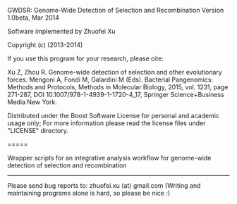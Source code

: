 GWDSR: Genome-Wide Detection of Selection and Recombination
Version 1.0beta, Mar 2014

Software implemented by Zhuofei Xu

Copyright (c) (2013-2014) 

If you use this program for your research, please cite:

Xu Z, Zhou R. Genome-wide detection of selection and other evolutionary forces. Mengoni A, Fondi M, Galardini M (Eds). Bacterial Pangenomics: Methods and Protocols, Methods in Molecular Biology, 2015, vol. 1231, page 271-287, DOI 10.1007/978-1-4939-1-1720-4_17, Springer Science+Business Media New York.

Distributed under the Boost Software License for personal and academic usage only;
For more information please read the license files under "LICENSE" directory.

=====

Wrapper scripts for an integrative analysis workflow for genome-wide detection of selection and recombination


------------------------------------------------------------------------------
Please send bug reports to: zhuofei.xu (at) gmail.com
(Writing and maintaining programs alone is hard, so please be nice :)
